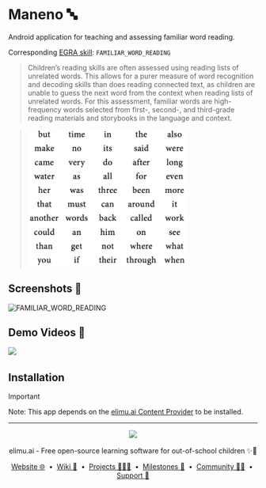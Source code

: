 # Maneno 🔤

Android application for teaching and assessing familiar word reading.

Corresponding [EGRA skill](https://github.com/elimu-ai/model/blob/main/src/main/java/ai/elimu/model/v2/enums/content/LiteracySkill.java): `FAMILIAR_WORD_READING`
> Children’s reading skills are often assessed using reading lists of unrelated words. This allows for a purer measure of word recognition and decoding skills than does reading connected text, as children are unable to guess the next word from the context when reading lists of unrelated words. For this assessment, familiar words are high-frequency words selected from first-, second-, and third-grade reading materials and storybooks in the language and context.
    
> <img width="320" alt="FAMILIAR_WORD_READING" src="https://raw.githubusercontent.com/elimu-ai/webapp/main/src/main/webapp/static/img/admin/EGRA_FAMILIAR_WORD_READING.png" />

## Screenshots 📸

<img width="480" alt="FAMILIAR_WORD_READING" src="https://user-images.githubusercontent.com/15718174/27487363-d3f2cef0-5833-11e7-8c6b-7ee3a802896d.png" />

## Demo Videos 🎥

[![](https://i.ytimg.com/vi/00IRsRc8R0w/hqdefault.jpg)](https://youtu.be/00IRsRc8R0w)

## Installation

> [!IMPORTANT]
> Note: This app depends on the [elimu.ai Content Provider](https://github.com/elimu-ai/content-provider) to be installed.

---

<p align="center">
  <img src="https://github.com/elimu-ai/webapp/blob/main/src/main/webapp/static/img/logo-text-256x78.png" />
</p>
<p align="center">
  elimu.ai - Free open-source learning software for out-of-school children ✨🚀
</p>
<p align="center">
  <a href="https://elimu.ai">Website 🌐</a>
  &nbsp;•&nbsp;
  <a href="https://github.com/elimu-ai/wiki#readme">Wiki 📃</a>
  &nbsp;•&nbsp;
  <a href="https://github.com/orgs/elimu-ai/projects?query=is%3Aopen">Projects 👩🏽‍💻</a>
  &nbsp;•&nbsp;
  <a href="https://github.com/elimu-ai/wiki/milestones">Milestones 🎯</a>
  &nbsp;•&nbsp;
  <a href="https://github.com/elimu-ai/wiki#open-source-community">Community 👋🏽</a>
  &nbsp;•&nbsp;
  <a href="https://www.drips.network/app/drip-lists/41305178594442616889778610143373288091511468151140966646158126636698">Support 💜</a>
</p>
